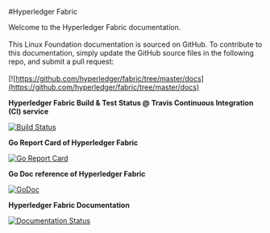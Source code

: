 #Hyperledger Fabric

Welcome to the Hyperledger Fabric documentation. <br><br> This Linux Foundation documentation is sourced on GitHub. To contribute to this documentation, simply update the GitHub source files in the following repo, and submit a pull request: <br><br> [![https://github.com/hyperledger/fabric/tree/master/docs](https://github.com/hyperledger/fabric/tree/master/docs)

**Hyperledger Fabric Build & Test Status @ Travis Continuous Integration (CI) service**

[![Build Status](https://travis-ci.org/hyperledger/fabric.svg?branch=master)](https://travis-ci.org/hyperledger/fabric)

**Go Report Card of Hyperledger Fabric**

[![Go Report Card](https://goreportcard.com/badge/github.com/hyperledger/fabric)](https://goreportcard.com/report/github.com/hyperledger/fabric)

**Go Doc reference of Hyperledger Fabric**

[![GoDoc](https://godoc.org/github.com/hyperledger/fabric?status.svg)](https://godoc.org/github.com/hyperledger/fabric)

**Hyperledger Fabric Documentation**

[![Documentation Status](https://readthedocs.org/projects/chaincode-docs/badge/?version=latest)](http://chaincode-docs.readthedocs.io/en/latest/?badge=latest)
